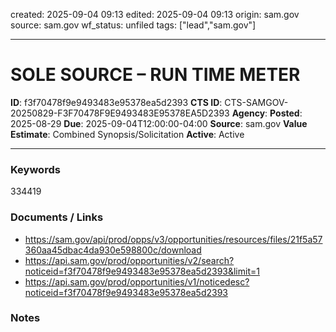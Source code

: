created: 2025-09-04 09:13
edited: 2025-09-04 09:13
origin: sam.gov
source: sam.gov
wf_status: unfiled
tags: ["lead","sam.gov"]

---

# SOLE SOURCE – RUN TIME METER

**ID**: f3f70478f9e9493483e95378ea5d2393
**CTS ID**: CTS-SAMGOV-20250829-F3F70478F9E9493483E95378EA5D2393
**Agency**: 
**Posted**: 2025-08-29
**Due**: 2025-09-04T12:00:00-04:00
**Source**: sam.gov
**Value Estimate**: Combined Synopsis/Solicitation
**Active**: Active

---

### Keywords
334419

### Documents / Links
- <https://sam.gov/api/prod/opps/v3/opportunities/resources/files/21f5a57360aa45dbac4da930e598800c/download>
- <https://api.sam.gov/prod/opportunities/v2/search?noticeid=f3f70478f9e9493483e95378ea5d2393&limit=1>
- <https://api.sam.gov/prod/opportunities/v1/noticedesc?noticeid=f3f70478f9e9493483e95378ea5d2393>

### Notes

